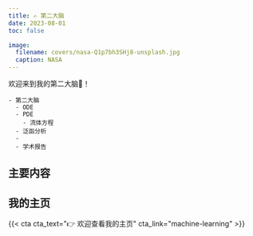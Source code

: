 ```yaml
---
title: ✍️ 第二大脑
date: 2023-08-01
toc: false

image:
  filename: covers/nasa-Q1p7bh3SHj8-unsplash.jpg
  caption: NASA
---
```


欢迎来到我的第二大脑🧠！

```markmap {height="200px"}
- 第二大脑
  - ODE
  - PDE
    - 流体方程
  - 泛函分析
  -
  - 学术报告
```

## 主要内容



## 我的主页

{{< cta cta_text="👉 欢迎查看我的主页" cta_link="machine-learning" >}}
